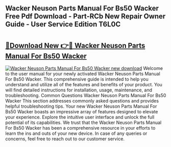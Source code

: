 ## Wacker Neuson Parts Manual For Bs50 Wacker Free Pdf Download - Part-RCb New Repair Owner Guide - User Service Edition T6L0C

# <h2><a href="http://bc60620.oget.top/?id=Wacker+Neuson+Parts+Manual+For+Bs50+Wacker">🔗Download New 👉🔴 Wacker Neuson Parts Manual For Bs50 Wacker</a></h2>

[![Wacker Neuson Parts Manual For Bs50 Wacker new download](https://i.imgur.com/5g1atiW.png)](http://bc60620.oget.top/?id=Wacker+Neuson+Parts+Manual+For+Bs50+Wacker)
Welcome to the user manual for your newly activated Wacker Neuson Parts Manual For Bs50 Wacker. This comprehensive guide is intended to help you understand and utilize all of the features and benefits of your product. You will find detailed instructions for installation, usage, maintenance, and troubleshooting. Common Questions Wacker Neuson Parts Manual For Bs50 Wacker This section addresses commonly asked questions and provides helpful troubleshooting tips. Your new Wacker Neuson Parts Manual For Bs50 Wacker boasts an impressive array of features designed to elevate your experience. Explore the intuitive user interface and unlock the full potential of its capabilities. We trust that the Wacker Neuson Parts Manual For Bs50 Wacker has been a comprehensive resource in your efforts to learn the ins and outs of your new device. In case of any queries or concerns, feel free to reach out to our customer service.
